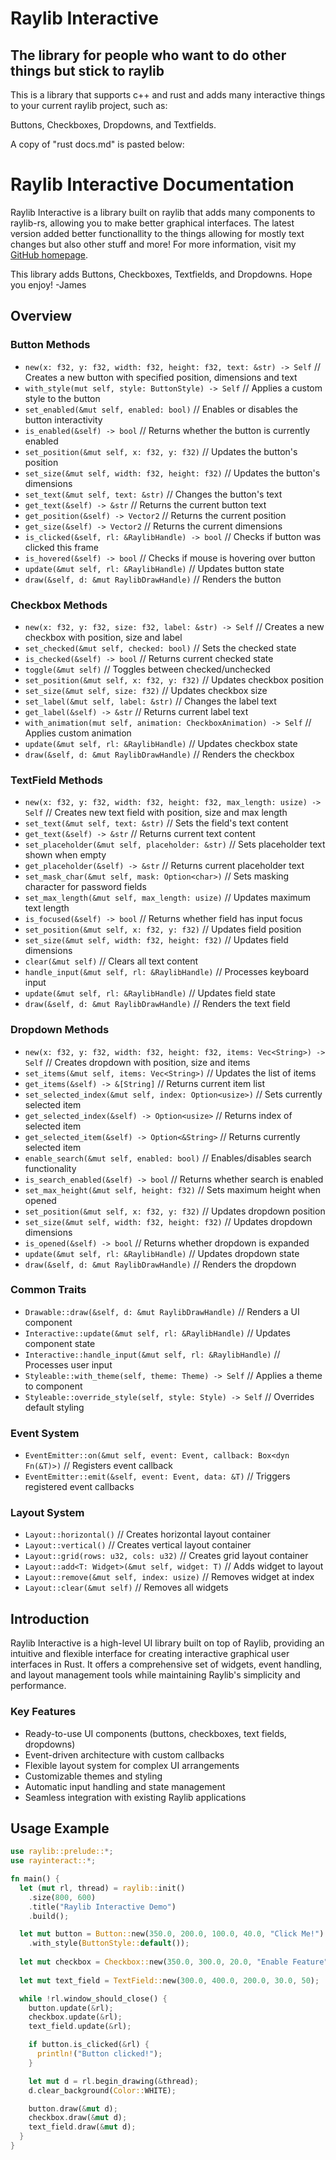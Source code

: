 # Raylib Interactive
## The library for people who want to do other things but stick to raylib

This is a library that supports c++ and rust and adds many interactive things to your current raylib project, such as:

Buttons,
Checkboxes,
Dropdowns, and
Textfields.

A copy of "rust docs.md" is pasted below:

# Raylib Interactive Documentation

Raylib Interactive is a library built on raylib that adds many components to raylib-rs,
allowing you to make better graphical interfaces. The latest version added better
functionallity to the things allowing for mostly text changes but also other stuff and
more! For more information, visit my [GitHub homepage](https://github.com/OrtheSnowJames/rayinteract).

This library adds Buttons, Checkboxes, Textfields, and Dropdowns.
Hope you enjoy! -James

## Overview
### Button Methods
- `new(x: f32, y: f32, width: f32, height: f32, text: &str) -> Self` // Creates a new button with specified position, dimensions and text
- `with_style(mut self, style: ButtonStyle) -> Self` // Applies a custom style to the button
- `set_enabled(&mut self, enabled: bool)` // Enables or disables the button interactivity
- `is_enabled(&self) -> bool` // Returns whether the button is currently enabled
- `set_position(&mut self, x: f32, y: f32)` // Updates the button's position
- `set_size(&mut self, width: f32, height: f32)` // Updates the button's dimensions
- `set_text(&mut self, text: &str)` // Changes the button's text
- `get_text(&self) -> &str` // Returns the current button text
- `get_position(&self) -> Vector2` // Returns the current position
- `get_size(&self) -> Vector2` // Returns the current dimensions
- `is_clicked(&self, rl: &RaylibHandle) -> bool` // Checks if button was clicked this frame
- `is_hovered(&self) -> bool` // Checks if mouse is hovering over button
- `update(&mut self, rl: &RaylibHandle)` // Updates button state
- `draw(&self, d: &mut RaylibDrawHandle)` // Renders the button

### Checkbox Methods
- `new(x: f32, y: f32, size: f32, label: &str) -> Self` // Creates a new checkbox with position, size and label
- `set_checked(&mut self, checked: bool)` // Sets the checked state
- `is_checked(&self) -> bool` // Returns current checked state
- `toggle(&mut self)` // Toggles between checked/unchecked
- `set_position(&mut self, x: f32, y: f32)` // Updates checkbox position
- `set_size(&mut self, size: f32)` // Updates checkbox size
- `set_label(&mut self, label: &str)` // Changes the label text
- `get_label(&self) -> &str` // Returns current label text
- `with_animation(mut self, animation: CheckboxAnimation) -> Self` // Applies custom animation
- `update(&mut self, rl: &RaylibHandle)` // Updates checkbox state
- `draw(&self, d: &mut RaylibDrawHandle)` // Renders the checkbox

### TextField Methods
- `new(x: f32, y: f32, width: f32, height: f32, max_length: usize) -> Self` // Creates new text field with position, size and max length
- `set_text(&mut self, text: &str)` // Sets the field's text content
- `get_text(&self) -> &str` // Returns current text content
- `set_placeholder(&mut self, placeholder: &str)` // Sets placeholder text shown when empty
- `get_placeholder(&self) -> &str` // Returns current placeholder text
- `set_mask_char(&mut self, mask: Option<char>)` // Sets masking character for password fields
- `set_max_length(&mut self, max_length: usize)` // Updates maximum text length
- `is_focused(&self) -> bool` // Returns whether field has input focus
- `set_position(&mut self, x: f32, y: f32)` // Updates field position
- `set_size(&mut self, width: f32, height: f32)` // Updates field dimensions
- `clear(&mut self)` // Clears all text content
- `handle_input(&mut self, rl: &RaylibHandle)` // Processes keyboard input
- `update(&mut self, rl: &RaylibHandle)` // Updates field state
- `draw(&self, d: &mut RaylibDrawHandle)` // Renders the text field

### Dropdown Methods
- `new(x: f32, y: f32, width: f32, height: f32, items: Vec<String>) -> Self` // Creates dropdown with position, size and items
- `set_items(&mut self, items: Vec<String>)` // Updates the list of items
- `get_items(&self) -> &[String]` // Returns current item list
- `set_selected_index(&mut self, index: Option<usize>)` // Sets currently selected item
- `get_selected_index(&self) -> Option<usize>` // Returns index of selected item
- `get_selected_item(&self) -> Option<&String>` // Returns currently selected item
- `enable_search(&mut self, enabled: bool)` // Enables/disables search functionality
- `is_search_enabled(&self) -> bool` // Returns whether search is enabled
- `set_max_height(&mut self, height: f32)` // Sets maximum height when opened
- `set_position(&mut self, x: f32, y: f32)` // Updates dropdown position
- `set_size(&mut self, width: f32, height: f32)` // Updates dropdown dimensions
- `is_opened(&self) -> bool` // Returns whether dropdown is expanded
- `update(&mut self, rl: &RaylibHandle)` // Updates dropdown state
- `draw(&self, d: &mut RaylibDrawHandle)` // Renders the dropdown

### Common Traits
- `Drawable::draw(&self, d: &mut RaylibDrawHandle)` // Renders a UI component
- `Interactive::update(&mut self, rl: &RaylibHandle)` // Updates component state
- `Interactive::handle_input(&mut self, rl: &RaylibHandle)` // Processes user input
- `Styleable::with_theme(self, theme: Theme) -> Self` // Applies a theme to component
- `Styleable::override_style(self, style: Style) -> Self` // Overrides default styling

### Event System
- `EventEmitter::on(&mut self, event: Event, callback: Box<dyn Fn(&T)>)` // Registers event callback
- `EventEmitter::emit(&self, event: Event, data: &T)` // Triggers registered event callbacks

### Layout System
- `Layout::horizontal()` // Creates horizontal layout container
- `Layout::vertical()` // Creates vertical layout container
- `Layout::grid(rows: u32, cols: u32)` // Creates grid layout container
- `Layout::add<T: Widget>(&mut self, widget: T)` // Adds widget to layout
- `Layout::remove(&mut self, index: usize)` // Removes widget at index
- `Layout::clear(&mut self)` // Removes all widgets
## Introduction
Raylib Interactive is a high-level UI library built on top of Raylib, providing an intuitive and flexible interface for creating interactive graphical user interfaces in Rust. It offers a comprehensive set of widgets, event handling, and layout management tools while maintaining Raylib's simplicity and performance.

### Key Features
- Ready-to-use UI components (buttons, checkboxes, text fields, dropdowns)
- Event-driven architecture with custom callbacks
- Flexible layout system for complex UI arrangements
- Customizable themes and styling
- Automatic input handling and state management
- Seamless integration with existing Raylib applications

## Usage Example
```rust
use raylib::prelude::*;
use rayinteract::*;

fn main() {
  let (mut rl, thread) = raylib::init()
    .size(800, 600)
    .title("Raylib Interactive Demo")
    .build();

  let mut button = Button::new(350.0, 200.0, 100.0, 40.0, "Click Me!")
    .with_style(ButtonStyle::default());
  
  let mut checkbox = Checkbox::new(350.0, 300.0, 20.0, "Enable Feature");
  
  let mut text_field = TextField::new(300.0, 400.0, 200.0, 30.0, 50);

  while !rl.window_should_close() {
    button.update(&rl);
    checkbox.update(&rl);
    text_field.update(&rl);

    if button.is_clicked(&rl) {
      println!("Button clicked!");
    }

    let mut d = rl.begin_drawing(&thread);
    d.clear_background(Color::WHITE);

    button.draw(&mut d);
    checkbox.draw(&mut d);
    text_field.draw(&mut d);
  }
}
```